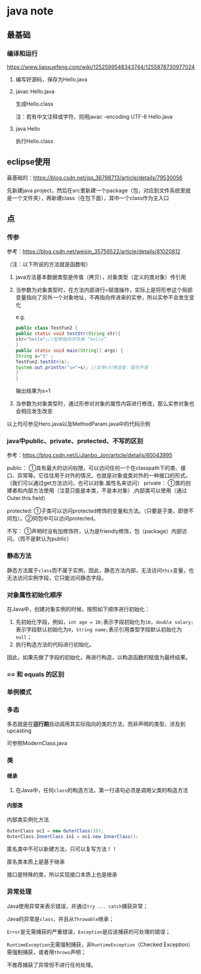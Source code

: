 # java note

## 最基础

### 编译和运行

https://www.liaoxuefeng.com/wiki/1252599548343744/1255878730977024

1. 编写好源码，保存为Hello.java

2. javac Hello.java

   生成Hello.class

   注：若有中文注释或字符，则用javac -encoding UTF-8 Hello.java

3. java Hello

   执行Hello.class

## eclipse使用

最基础的：https://blog.csdn.net/qq_36798713/article/details/79530056

先新建java project，然后在src里新建一个package（包，对应到文件系统里就是一个文件夹），再新建class（在包下面），其中一个class作为主入口

## 点

### 传参

参考：https://blog.csdn.net/weixin_35756522/article/details/81020812

（注：以下所说的方法就是函数啦）

1. java方法基本数据类型是传值（拷贝），对象类型（定义的类对象）传引用

2. 当参数为对象类型时，在方法内部进行=赋值操作，实际上是将形参这个局部变量指向了另外一个对象地址，不再指向传进来的实参，所以实参不会发生变化

   e.g.

   ```java
   public class TestFun2 {  
   public static void testStr(String str){  
   str="hello";//型参指向字符串 “hello”  
   }  
   public static void main(String[] args) {  
   String s="1" ;  
   TestFun2.testStr(s);  
   System.out.println("s="+s); //实参s引用没变，值也不变  
   }  
   }  
   ```

   输出结果为s=1

3. 当参数为对象类型时，通过形参对对象的属性内容进行修改，那么实参对象也会相应发生改变

以上均可参见Hero.java以及MethodParam.java中的代码示例

### java中public、private、protected、不写的区别

参考：https://blog.csdn.net/LiJianbo_Jon/article/details/80043995

public：
①具有最大的访问权限，可以访问任何一个在classpath下的类、接口、异常等。它往往用于对外的情况，也就是对象或类对外的一种接口的形式。（我们可以通过get方法访问，也可以对象.属性名来访问）
private：
①类的创建者和内部方法使用（注意只能是本类，不是本对象）,内部类可以使用（通过Outer.this.field）

protected:
①子类可以访问protected修饰的变量和方法。（只要是子类，即使不同包）。②同包中可以访问protected。

不写：
①声明时没有加修饰符，认为是friendly修饰，包（package）内部访问。（而不是默认为public）

### 静态方法

静态方法属于`class`而不属于实例，因此，静态方法内部，无法访问`this`变量，也无法访问实例字段，它只能访问静态字段。

### 对象属性初始化顺序

在Java中，创建对象实例的时候，按照如下顺序进行初始化：

1. 先初始化字段，例如，`int age = 10;`表示字段初始化为`10`，`double salary;`表示字段默认初始化为`0`，`String name;`表示引用类型字段默认初始化为`null`；
2. 执行构造方法的代码进行初始化。

因此，如果先做了字段的初始化，再进行构造，以构造函数的赋值为最终结果。

### == 和 equals 的区别

### 单例模式



### 多态

多态就是在**运行期**自动调用其实际指向的类的方法，而非声明的类型，涉及到upcasting

可参照ModernClass.java

### 类

#### 继承

1. 在Java中，任何`class`的构造方法，第一行语句必须是调用父类的构造方法

#### 内部类

内部类实例化方法

```java
OuterClass oc1 = new OuterClass(10);
OuterClass.InnerClass in1 = oc1.new InnerClass();
```

匿名类中不可以新建方法，只可以复写方法！！

匿名类本质上是基于继承

接口是特殊的类，所以实现接口本质上也是继承

### 异常处理

Java使用异常来表示错误，并通过`try ... catch`捕获异常；

Java的异常是`class`，并且从`Throwable`继承；

`Error`是无需捕获的严重错误，`Exception`是应该捕获的可处理的错误；

`RuntimeException`无需强制捕获，非`RuntimeException`（Checked Exception）需强制捕获，或者用`throws`声明；

不推荐捕获了异常但不进行任何处理。